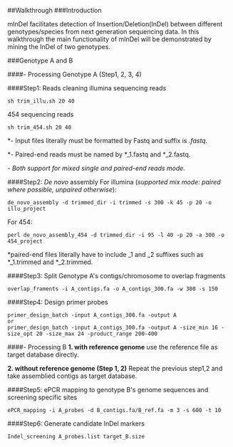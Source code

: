 ##Walkthrough
###Introduction

mInDel facilitates detection of Insertion/Deletion(InDel) between different genotypes/species from next generation sequencing data. In this walkthrough the main functionality of mInDel will be demonstrated by mining the InDel of two genotypes.

###Genotype A and B

####- Processing Genotype A (Step1, 2, 3, 4)

####Step1: Reads cleaning
illumina sequencing reads
```
sh trim_illu.sh 20 40
```
454 sequencing reads
```
sh trim_454.sh 20 40
```

*- Input files literally must be formatted by Fastq and suffix is *.fastq.*

*- Paired-end reads must be named by \*_1.fastq and \*_2.fastq.

*- Both support for mixed single and paired-end reads mode.*

####Step2: *De novo* assembly
For illumina (*supported mix mode: paired where possible, unpaired otherwise*):
```
de_novo_assembly -d trimmed_dir -i trimmed -s 300 -k 45 -p 20 -o illu_project
```
For 454:
```
perl de_novo_assembly_454 -d trimmed_dir -i 95 -l 40 -p 20 -a 300 -o 454_project
```

\*paired-end files literally have to include _1 and _2 suffixes such as \*_1.trimmed and \*_2.trimmed.


####Step3: Split Genotype A's contigs/chromosome to overlap fragments
```
overlap_framents -i A_contigs.fa -o A_contigs_300.fa -w 300 -s 150
```

####Step4: Design primer probes
```
primer_design_batch -input A_contigs_300.fa -output A
or
primer_design_batch -input A_contigs_300.fa -output A -size_min 16 -size_opt 20 -size_max 24 -product_range 200-400
```

####- Processing B 
**1. with reference genome**
use the reference file as target database directly.

**2. without reference genome (Step 1, 2)**
Repeat the previous step1,2 and take assemblied contigs as target database.


####Step5: ePCR mapping to genotype B's genome sequences and screening specific sites
```
ePCR_mapping -i A_probes -d B_contigs.fa/B_ref.fa -m 3 -s 600 -t 10
```

####Step6: Generate candidate InDel markers
```
Indel_screening A_probes.list target_B.size
```
